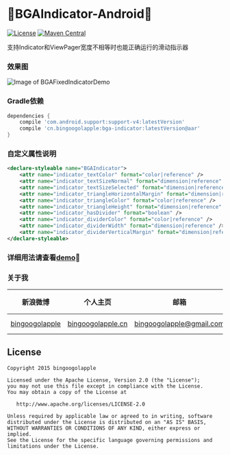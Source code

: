 :running:BGAIndicator-Android:running:
============

[![License](https://img.shields.io/badge/license-Apache%202-green.svg)](https://www.apache.org/licenses/LICENSE-2.0)
[![Maven Central](https://maven-badges.herokuapp.com/maven-central/cn.bingoogolapple/bga-indicator/badge.svg)](https://maven-badges.herokuapp.com/maven-central/cn.bingoogolapple/bga-indicator)

支持Indicator和ViewPager宽度不相等时也能正确运行的滑动指示器

### 效果图
![Image of BGAFixedIndicatorDemo](http://bingoshare.u.qiniudn.com/BGAFixedIndicatorDemo.gif)

### Gradle依赖

```groovy
dependencies {
    compile 'com.android.support:support-v4:latestVersion'
    compile 'cn.bingoogolapple:bga-indicator:latestVersion@aar'
}
```

### 自定义属性说明

```xml
<declare-styleable name="BGAIndicator">
    <attr name="indicator_textColor" format="color|reference" />
    <attr name="indicator_textSizeNormal" format="dimension|reference" />
    <attr name="indicator_textSizeSelected" format="dimension|reference" />
    <attr name="indicator_triangleHorizontalMargin" format="dimension|reference" />
    <attr name="indicator_triangleColor" format="color|reference" />
    <attr name="indicator_triangleHeight" format="dimension|reference" />
    <attr name="indicator_hasDivider" format="boolean" />
    <attr name="indicator_dividerColor" format="color|reference" />
    <attr name="indicator_dividerWidth" format="dimension|reference" />
    <attr name="indicator_dividerVerticalMargin" format="dimension|reference" />
</declare-styleable>
```

### 详细用法请查看[demo](https://github.com/bingoogolapple/BGAIndicator-Android/tree/master/demo):feet:

### 关于我

| 新浪微博 | 个人主页 | 邮箱 | BGA系列开源库QQ群 |
| ------------ | ------------- | ------------ | ------------ |
| <a href="http://weibo.com/bingoogol" target="_blank">bingoogolapple</a> | <a  href="http://www.bingoogolapple.cn" target="_blank">bingoogolapple.cn</a>  | <a href="mailto:bingoogolapple@gmail.com" target="_blank">bingoogolapple@gmail.com</a> | ![BGA_CODE_CLUB](http://7xk9dj.com1.z0.glb.clouddn.com/BGA_CODE_CLUB.png?imageView2/2/w/200) |

## License

    Copyright 2015 bingoogolapple

    Licensed under the Apache License, Version 2.0 (the "License");
    you may not use this file except in compliance with the License.
    You may obtain a copy of the License at

       http://www.apache.org/licenses/LICENSE-2.0

    Unless required by applicable law or agreed to in writing, software
    distributed under the License is distributed on an "AS IS" BASIS,
    WITHOUT WARRANTIES OR CONDITIONS OF ANY KIND, either express or implied.
    See the License for the specific language governing permissions and
    limitations under the License.
